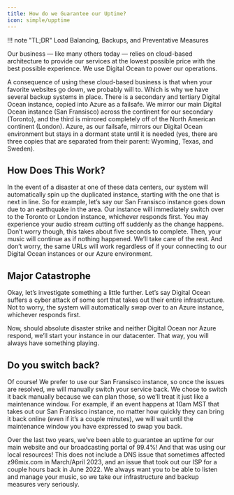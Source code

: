 ```yaml
---
title: How do we Guarantee our Uptime?
icon: simple/upptime
---
```


!!! note "TL;DR"
    Load Balancing, Backups, and Preventative Measures

Our business — like many others today — relies on cloud-based architecture to provide our services at the lowest possible price with the best possible experience. We use Digital Ocean to power our operations.

A consequence of using these cloud-based business is that when your favorite websites go down, we probably will to. Which is why we have several backup systems in place. There is a secondary and tertiary Digital Ocean instance, copied into Azure as a failsafe. We mirror our main Digital Ocean instance (San Fransisco) across the continent for our secondary (Toronto), and the third is mirrored completely off of the North American continent (London). Azure, as our failsafe, mirrors our Digital Ocean environment but stays in a dormant state until it is needed (yes, there are three copies that are separated from their parent: Wyoming, Texas, and Sweden).

## How Does This Work?
In the event of a disaster at one of these data centers, our system will automatically spin up the duplicated instance, starting with the one that is next in line. So for example, let’s say our San Fransisco instance goes down due to an earthquake in the area. Our instance will immediately switch over to the Toronto or London instance, whichever responds first. You may experience your audio stream cutting off suddenly as the change happens. Don’t worry though, this takes about five seconds to complete. Then, your music will continue as if nothing happened. We’ll take care of the rest. And don’t worry, the same URLs will work regardless of if your connecting to our Digital Ocean instances or our Azure environment.

## Major Catastrophe
Okay, let’s investigate something a little further. Let’s say Digital Ocean suffers a cyber attack of some sort that takes out their entire infrastructure. Not to worry, the system will automatically swap over to an Azure instance, whichever responds first.

Now, should absolute disaster strike and neither Digital Ocean nor Azure respond, we’ll start your instance in our datacenter. That way, you will always have something playing.

## Do you switch back?
Of course! We prefer to use our San Fransisco instance, so once the issues are resolved, we will manually switch your service back. We chose to switch it back manually because we can plan those, so we’ll treat it just like a maintenance window. For example, if an event happens at 10am MST that takes out our San Fransisco instance, no matter how quickly they can bring it back online (even if it’s a couple minutes), we will wait until the maintenance window you have expressed to swap you back.

Over the last two years, we’ve been able to guarantee an uptime for our main website and our broadcasting portal of 99.4%! And that was using our local resources! This does not include a DNS issue that sometimes affected z96mix.com in March/April 2023, and an issue that took out our ISP for a couple hours back in June 2022. We always want you to be able to listen and manage your music, so we take our infrastructure and backup measures very seriously.

